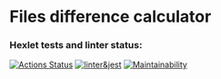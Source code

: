 # Files difference calculator


### Hexlet tests and linter status:
[![Actions Status](https://github.com/Vasily7277/frontend-project-46/workflows/hexlet-check/badge.svg)](https://github.com/Vasily7277/frontend-project-46/actions)
[![linter&jest](https://github.com/Vasily7277/frontend-project-46/workflows/hexlet-check/badge.svg)](https://github.com/Vasily7277/frontend-project-46/actions)
[![Maintainability](https://api.codeclimate.com/v1/badges/b9ef39d04bc8f5341ea4/maintainability)](https://codeclimate.com/github/elen-oz/frontend-project-46/maintainability)